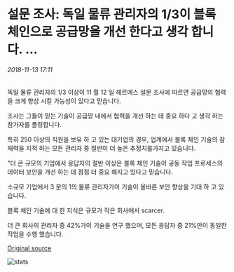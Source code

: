 # 설문 조사: 독일 물류 관리자의 1/3이 블록 체인으로 공급망을 개선 한다고 생각 합니다. ...

###### 2018-11-13 17:11

독일 물류 관리자의 1/3 이상이 11 월 12 일 헤르메스 설문 조사에 따르면 공급망의 협력을 크게 향상 시킬 가능성이 있다고 믿습니다.

조사는 그들이 믿는 기술이 공급망 내에서 협력을 개선 하는 데 중요 하다 고 생각 하는 참가자를 폴링합니다.

특히 250 이상의 직원을 보유 하 고 있는 대기업의 경우, 업계에서 블록 체인 기술의 잠재력을 지적 하는 모든 관리자 중 절반이 더 높은 추정치를가지고 있습니다.

"더 큰 규모의 기업에서 응답자의 절반 이상은 블록 체인 기술이 공동 작업 프로세스의 데이터 보안을 개선 하는 데 점점 더 중요 해지고 있다고 믿습니다.

소규모 기업에서 3 분의 1의 물류 관리자가이 기술이 올바른 보안 향상을 기대 하 고 있습니다.

블록 체인 기술에 대 한 지식은 규모가 작은 회사에서 scarcer.

더 큰 회사의 관리자 중 42%가이 기술을 연구 했으며, 모든 응답자 중 21%만이 동일한 작업을 수행 했습니다.

[Original source](https://cointelegraph.com/news/poll-one-third-of-german-logistic-managers-think-blockchain-will-improve-supply-chains)

![stats](https://c.statcounter.com/11760860/0/a89fa40b/1/ "stats")